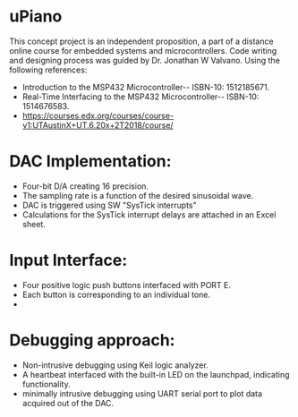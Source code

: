 # uPiano

This concept project is an independent proposition, a part of a distance online course for embedded systems and microcontrollers. 
Code writing and designing process was guided by Dr. Jonathan W Valvano. Using the following references: 
  - Introduction to the MSP432 Microcontroller-- ISBN-10: 1512185671.
  - Real-Time Interfacing to the MSP432 Microcontroller-- ISBN-10: 1514676583.
  - https://courses.edx.org/courses/course-v1:UTAustinX+UT.6.20x+2T2018/course/

# DAC Implementation:
  - Four-bit D/A creating 16 precision.
  - The sampling rate is a function of the desired sinusoidal wave.
  - DAC is triggered using SW "SysTick interrupts"
  - Calculations for the SysTick interrupt delays are attached in an Excel sheet. 

# Input Interface:
  - Four positive logic push buttons interfaced with PORT E.
  - Each button is corresponding to an individual tone.
  - 
# Debugging approach:
  - Non-intrusive debugging using Keil logic analyzer.
  - A heartbeat interfaced with the built-in LED on the launchpad, indicating functionality.
  - minimally intrusive debugging using UART serial port to plot data acquired out of the DAC.
